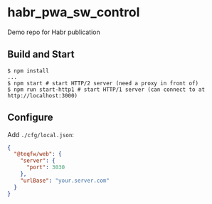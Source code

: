 # habr_pwa_sw_control
Demo repo for Habr publication

## Build and Start

```shell
$ npm install
...
$ npm start # start HTTP/2 server (need a proxy in front of)
$ npm run start-http1 # start HTTP/1 server (can connect to at http://localhost:3000)
```

## Configure

Add `./cfg/local.json`:

```json
{
  "@teqfw/web": {
    "server": {
      "port": 3030
    },
    "urlBase": "your.server.com"
  }
}
```
